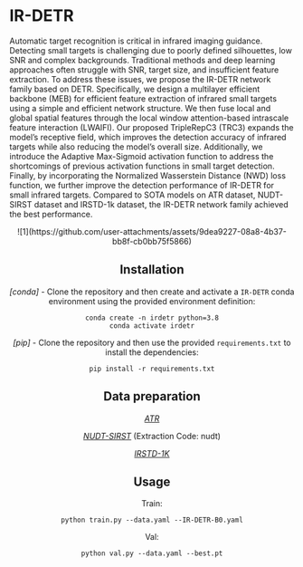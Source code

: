 # IR-DETR

Automatic target recognition is critical in infrared imaging guidance. Detecting small targets is challenging due to poorly defined silhouettes, low SNR and complex backgrounds. Traditional methods and deep learning approaches often struggle with SNR, target size, and insufficient feature extraction. To address these issues, we propose the IR-DETR network family based on DETR. Specifically, we design a multilayer efficient backbone (MEB) for efficient feature extraction of infrared small targets using a simple and efficient network structure. We then fuse local and global spatial features through the local window attention-based intrascale feature interaction (LWAIFI). Our proposed TripleRepC3 (TRC3) expands the model’s receptive field, which improves the detection accuracy of infrared targets while also reducing the model’s overall size. Additionally, we introduce the Adaptive Max-Sigmoid activation function to address the shortcomings of previous activation functions in small target detection. Finally, by incorporating the Normalized Wasserstein Distance (NWD) loss function, we further improve the detection performance of IR-DETR for small infrared targets. Compared to SOTA models on ATR dataset, NUDT-SIRST dataset and IRSTD-1k dataset, the IR-DETR network family achieved the best performance. 

<div align=center>
![1](https://github.com/user-attachments/assets/9dea9227-08a8-4b37-bb8f-cb0bb75f5866)
<div>
  
## Installation
*[conda]* - Clone the repository and then create and activate a `IR-DETR` conda environment using the provided environment definition:

```shell
conda create -n irdetr python=3.8
conda activate irdetr
```

*[pip]* - Clone the repository and then use the provided `requirements.txt` to install the dependencies:

```shell
pip install -r requirements.txt
```
## Data preparation

*[ATR](1)*

*[NUDT-SIRST](https://pan.baidu.com/s/1WdA_yOHDnIiyj4C9SbW_Kg?pwd=nudt)* (Extraction Code: nudt)

*[IRSTD-1K](https://drive.google.com/file/d/1JoGDGF96v4CncKZprDnoIor0k1opaLZa/view)*



## Usage

Train:

```shell
python train.py --data.yaml --IR-DETR-B0.yaml
```

Val:

```shell
python val.py --data.yaml --best.pt
```

